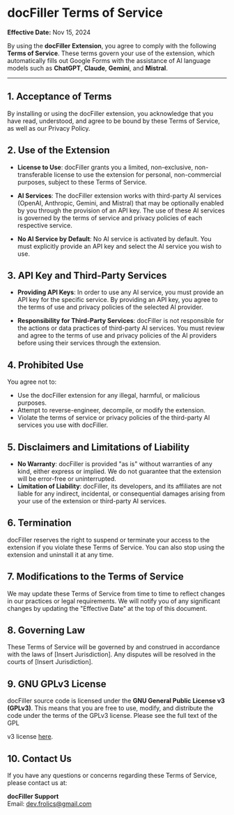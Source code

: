 # **docFiller Terms of Service**

**Effective Date:** Nov 15, 2024

By using the **docFiller Extension**, you agree to comply with the following **Terms of Service**. These terms govern your use of the extension, which automatically fills out Google Forms with the assistance of AI language models such as **ChatGPT**, **Claude**, **Gemini**, and **Mistral**.

---

## 1. **Acceptance of Terms**

By installing or using the docFiller extension, you acknowledge that you have read, understood, and agree to be bound by these Terms of Service, as well as our Privacy Policy.

## 2. **Use of the Extension**

- **License to Use**: docFiller grants you a limited, non-exclusive, non-transferable license to use the extension for personal, non-commercial purposes, subject to these Terms of Service.

- **AI Services**: The docFiller extension works with third-party AI services (OpenAI, Anthropic, Gemini, and Mistral) that may be optionally enabled by you through the provision of an API key. The use of these AI services is governed by the terms of service and privacy policies of each respective service.

- **No AI Service by Default**: No AI service is activated by default. You must explicitly provide an API key and select the AI service you wish to use.

## 3. **API Key and Third-Party Services**

- **Providing API Keys**: In order to use any AI service, you must provide an API key for the specific service. By providing an API key, you agree to the terms of use and privacy policies of the selected AI provider.

- **Responsibility for Third-Party Services**: docFiller is not responsible for the actions or data practices of third-party AI services. You must review and agree to the terms of use and privacy policies of the AI providers before using their services through the extension.

## 4. **Prohibited Use**

You agree not to:

- Use the docFiller extension for any illegal, harmful, or malicious purposes.
- Attempt to reverse-engineer, decompile, or modify the extension.
- Violate the terms of service or privacy policies of the third-party AI services you use with docFiller.

## 5. **Disclaimers and Limitations of Liability**

- **No Warranty**: docFiller is provided "as is" without warranties of any kind, either express or implied. We do not guarantee that the extension will be error-free or uninterrupted.
- **Limitation of Liability**: docFiller, its developers, and its affiliates are not liable for any indirect, incidental, or consequential damages arising from your use of the extension or third-party AI services.

## 6. **Termination**

docFiller reserves the right to suspend or terminate your access to the extension if you violate these Terms of Service. You can also stop using the extension and uninstall it at any time.

## 7. **Modifications to the Terms of Service**

We may update these Terms of Service from time to time to reflect changes in our practices or legal requirements. We will notify you of any significant changes by updating the "Effective Date" at the top of this document.

## 8. **Governing Law**

These Terms of Service will be governed by and construed in accordance with the laws of [Insert Jurisdiction]. Any disputes will be resolved in the courts of [Insert Jurisdiction].

## 9. **GNU GPLv3 License**

docFiller source code is licensed under the **GNU General Public License v3 (GPLv3)**. This means that you are free to use, modify, and distribute the code under the terms of the GPLv3 license. Please see the full text of the GPL

v3 license [here](https://www.gnu.org/licenses/gpl-3.0.html).

## 10. **Contact Us**

If you have any questions or concerns regarding these Terms of Service, please contact us at:

**docFiller Support**  
Email: <dev.frolics@gmail.com>
